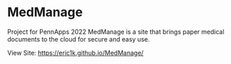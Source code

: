 # MedManage
Project for PennApps 2022
MedManage is a site that brings paper medical documents to the cloud for secure and easy use.

View Site: https://eric1k.github.io/MedManage/

